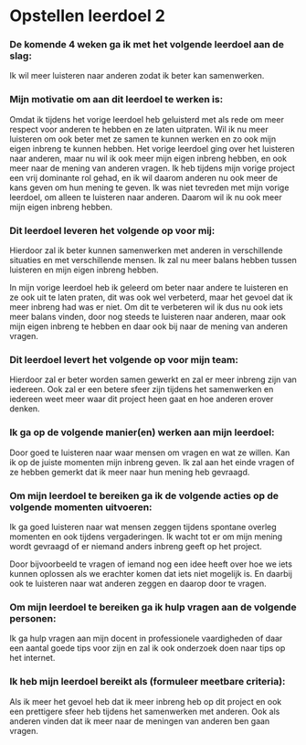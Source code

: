 # Opstellen leerdoel 2

### De komende 4 weken ga ik met het volgende leerdoel aan de slag: 
Ik wil meer luisteren naar anderen zodat ik beter kan samenwerken.


### Mijn motivatie om aan dit leerdoel te werken is:
Omdat ik tijdens het vorige leerdoel heb geluisterd met als rede om meer respect voor anderen te hebben en ze laten uitpraten.
Wil ik nu meer luisteren om ook beter met ze samen te kunnen werken en zo ook mijn eigen inbreng te kunnen hebben.
Het vorige leerdoel ging over het luisteren naar anderen, maar nu wil ik ook meer mijn eigen inbreng hebben, en ook meer naar de mening van anderen vragen.
Ik heb tijdens mijn vorige project een vrij dominante rol gehad, en ik wil daarom anderen nu ook meer de kans geven om hun mening te geven.
Ik was niet tevreden met mijn vorige leerdoel, om alleen te luisteren naar anderen. Daarom wil ik nu ook meer mijn eigen inbreng hebben.


### Dit leerdoel leveren het volgende op voor mij:
Hierdoor zal ik beter kunnen samenwerken met anderen in verschillende situaties en met verschillende mensen.
Ik zal nu meer balans hebben tussen luisteren en mijn eigen inbreng hebben.

In mijn vorige leerdoel heb ik geleerd om beter naar andere te luisteren en ze ook uit te laten praten, dit was ook wel verbeterd, maar het gevoel dat ik meer inbreng had was er niet.
Om dit te verbeteren wil ik dus nu ook iets meer balans vinden, door nog steeds te luisteren naar anderen, maar ook mijn eigen inbreng te hebben en daar ook bij naar de mening van anderen vragen.


### Dit leerdoel levert het volgende op voor mijn team:
Hierdoor zal er beter worden samen gewerkt en zal er meer inbreng zijn van iedereen.
Ook zal er een betere sfeer zijn tijdens het samenwerken en iedereen weet meer waar dit project heen gaat en hoe anderen erover denken.


### Ik ga op de volgende manier(en) werken aan mijn leerdoel:
Door goed te luisteren naar waar mensen om vragen en wat ze willen. Kan ik op de juiste momenten mijn inbreng geven.
Ik zal aan het einde vragen of ze hebben gemerkt dat ik meer naar hun mening heb gevraagd.


### Om mijn leerdoel te bereiken ga ik de volgende acties op de volgende momenten uitvoeren:
Ik ga goed luisteren naar wat mensen zeggen tijdens spontane overleg momenten en ook tijdens vergaderingen.
Ik wacht tot er om mijn mening wordt gevraagd of er niemand anders inbreng geeft op het project.

Door bijvoorbeeld te vragen of iemand nog een idee heeft over hoe we iets kunnen oplossen als we erachter komen dat iets niet mogelijk is.
En daarbij ook te luisteren naar wat anderen zeggen en daarop door te vragen.

### Om mijn leerdoel te bereiken ga ik hulp vragen aan de volgende personen:
Ik ga hulp vragen aan mijn docent in professionele vaardigheden of daar een aantal goede tips voor zijn en zal ik ook onderzoek doen naar tips op het internet.


### Ik heb mijn leerdoel bereikt als (formuleer meetbare criteria):
Als ik meer het gevoel heb dat ik meer inbreng heb op dit project en ook een prettigere sfeer heb tijdens het samenwerken met anderen.
Ook als anderen vinden dat ik meer naar de meningen van anderen ben gaan vragen.

